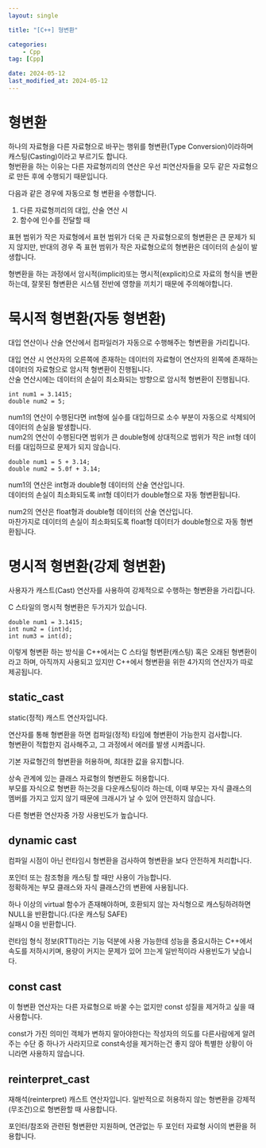 ```yaml
---
layout: single

title: "[C++] 형변환"

categories:
    - Cpp
tag: [Cpp]

date: 2024-05-12
last_modified_at: 2024-05-12
---
```


# 형변환

하나의 자료형을 다른 자료형으로 바꾸는 행위를 형변환(Type Conversion)이라하며 캐스팅(Casting)이라고 부르기도 합니다.  
형번환을 하는 이유는 다른 자료형끼리의 연산은 우선 피연산자들을 모두 같은 자료형으로 만든 후에 수행되기 때문입니다.

다음과 같은 경우에 자동으로 형 변환을 수행합니다.
1. 다른 자료형끼리의 대입, 산술 연산 시
2. 함수에 인수를 전달할 때

표현 범위가 작은 자료형에서 표현 범위가 더욱 큰 자료형으로의 형변환은 큰 문제가 되지 않지만, 반대의 경우 즉 표현 범위가 작은 자료형으로의 형변환은 데이터의 손실이 발생합니다.

형변환을 하는 과정에서 암시적(implicit)또는 명시적(explicit)으로 자료의 형식을 변환하는데, 잘못된 형변환은 시스템 전반에 영향을 끼치기 때문에 주의해야합니다.

# 묵시적 형변환(자동 형변환)

대입 연산이나 산술 연산에서 컴파일러가 자동으로 수행해주는 형변환을 가리킵니다.

대입 연산 시 연산자의 오른쪽에 존재하는 데이터의 자료형이 연산자의 왼쪽에 존재하는 데이터의 자료형으로 암시적 형변환이 진행됩니다.  
산술 연산시에는 데이터의 손실이 최소화되는 방향으로 암시적 형변환이 진행됩니다.

```
int num1 = 3.1415;
double num2 = 5;
```

num1의 연산이 수행된다면 int형에 실수를 대입하므로 소수 부분이 자동으로 삭제되어 데이터의 손실을 발생합니다.  
num2의 연산이 수행된다면 범위가 큰 double형에 상대적으로 범위가 작은 int형 데이터를 대입하므로 문제가 되지 않습니다.

```
double num1 = 5 + 3.14;
double num2 = 5.0f + 3.14;
```

num1의 연산은 int형과 double형 데이터의 산술 연산입니다.  
데이터의 손실이 최소화되도록 int형 데이터가 double형으로 자동 형변환됩니다.

num2의 연산은 float형과 double형 데이터의 산술 연산입니다.  
마찬가지로 데이터의 손실이 최소화되도록 float형 데이터가 double형으로 자동 형변환됩니다.

# 명시적 형변환(강제 형변환)

사용자가 캐스트(Cast) 연산자를 사용하여 강제적으로 수행하는 형변환을 가리킵니다.

C 스타일의 명시적 형변환은 두가지가 있습니다.
```
double num1 = 3.1415;
int num2 = (int)d;
int num3 = int(d);
```
이렇게 형변환 하는 방식을 C++에서는 C 스타일 형변환(캐스팅) 혹은 오래된 형변환이라고 하며, 아직까지 사용되고 있지만 C++에서 형변환을 위한 4가지의 연산자가 따로 제공됩니다.

## static_cast

static(정적) 캐스트 연산자입니다.  

연산자를 통해 형변환을 하면 컴파일(정적) 타임에 형변환이 가능한지 검사합니다.  
형변환이 적합한지 검사해주고, 그 과정에서 에러를 발생 시켜줍니다.

기본 자료형간의 형변환을 허용하며, 최대한 값을 유지합니다.

상속 관계에 있는 클래스 자료형의 형변환도 허용합니다.  
부모를 자식으로 형변환 하는것을 다운캐스팅이라 하는데, 이때 부모는 자식 클래스의 멤버를 가지고 있지 않기 때문에 크래시가 날 수 있어 안전하지 않습니다.

다른 형변환 연산자중 가장 사용빈도가 높습니다.

## dynamic cast

컴파일 시점이 아닌 런타임시 형변환을 검사하여 형변환을 보다 안전하게 처리합니다.

포인터 또는 참조형을 캐스팅 할 때만 사용이 가능합니다.  
정확하게는 부모 클래스와 자식 클래스간의 변환에 사용됩니다.

하나 이상의 virtual 함수가 존재해야하며, 호환되지 않는 자식형으로 캐스팅하려하면 NULL을 반환합니다.(다운 캐스팅 SAFE)  
실패시 0을 반환합니다.

런타임 형식 정보(RTTI)라는 기능 덕분에 사용 가능한데 성능을 중요시하는 C++에서 속도를 저하시키며, 용량이 커지는 문제가 있어 끄는게 일반적이라 사용빈도가 낮습니다.

## const cast

이 형변환 연산자는 다른 자료형으로 바꿀 수는 없지만 const 성질을 제거하고 싶을 때 사용합니다.

const가 가진 의미인 객체가 변하지 말아야한다는 작성자의 의도를 다른사람에게 알려주는 수단 중 하나가 사라지므로 const속성을 제거하는건 좋지 않아 특별한 상황이 아니라면 사용하지 않습니다.

## reinterpret_cast

재해석(reinterpret) 캐스트 연산자입니다. 일반적으로 허용하지 않는 형변환을 강제적(무조건)으로 형변환할 때 사용합니다.

포인터/참조와 관련된 형변환만 지원하며, 연관없는 두 포인터 자료형 사이의 변환을 허용합니다.